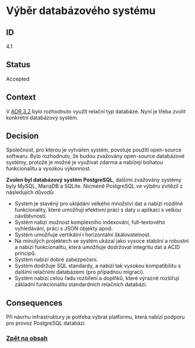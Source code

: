 # Výběr databázového systému

## ID

4.1

## Status 

Accepted

## Context 

V [ADR 3.2](3.2-db.md) bylo rozhodnuto využít relační typ databáze. Nyní je třeba zvolit konkrétní databázový systém. 

## Decision 

Společnost, pro kterou je vytvářen systém, povoluje použití open-source softwaru. Bylo rozhodnuto, že budou zvažovány open-source databázové systémy, protože je možné je využívat zdarma a nabízejí bohatou funkcionalitu a vysokou výkonnost.

**Zvolen byl databázový systém PostgreSQL**, dalšími zvažovány systémy byly MySQL, MariaDB a SQLite. Nicméně PostgreSQL ve výběru zvítězil z následujích důvodů:

- Systém je stavěný pro ukládání velkého množství dat a nabízí rozdílné funkcionality, které umožňují efektivní práci s daty u aplikací s velkou návštěvností.
- Systém nabzí možnost komplexního indexování, full-textového vyhledávání, práci s JSON objekty apod.
- Systém umožňuje vertikální i horizontální škálovatelnost.
- Na minulých projektech se systém ukázal jako vysoce stabilní a robustní a nabízí funkcionalitu, která umožňuje dodržovat integritu dat a ACID principů.
- Systém nabízí dobré zabezpečení.
- Systém dodržuje SQL standardy, a nabízí tak vysokou kompatibilitu s dalšími relačními databázemi (pro případnou migraci).
- Systém nabízí celou řadu rozšíření a doplňků, které výrazně rozšiřují základní funkcionalitu  standardních relačních databází.    

## Consequences

Při návrhu infrastruktury je potřeba vybrat platformu, která nabízí podporu pro provoz PostgreSQL databází. 

### [Zpět na obsah](../README.md#obsah)